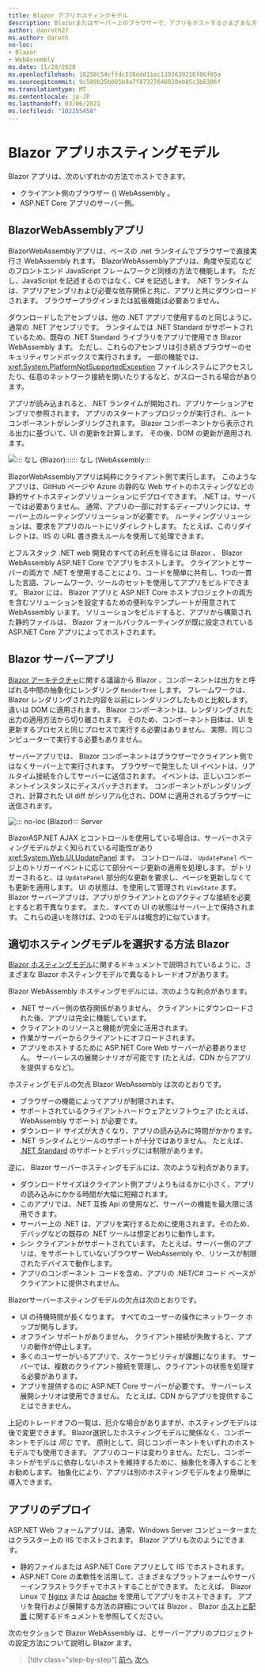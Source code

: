 ```yaml
---
title: Blazor アプリホスティングモデル
description: Blazorまたはサーバー上のブラウザーで、アプリをホストするさまざまな方法について説明し WebAssembly ます。
author: danroth27
ms.author: daroth
no-loc:
- Blazor
- WebAssembly
ms.date: 11/20/2020
ms.openlocfilehash: 18258c54cffdc538ddd11ec1393639216f86f85a
ms.sourcegitcommit: 9c589b25b005b9a7f87327646020eb85c3b6306f
ms.translationtype: MT
ms.contentlocale: ja-JP
ms.lasthandoff: 03/06/2021
ms.locfileid: "102255458"
---
```

# <a name="blazor-app-hosting-models"></a>Blazor アプリホスティングモデル

Blazor アプリは、次のいずれかの方法でホストできます。

- クライアント側のブラウザー () WebAssembly 。
- ASP.NET Core アプリのサーバー側。

## <a name="blazor-webassembly-apps"></a>BlazorWebAssemblyアプリ

BlazorWebAssemblyアプリは、ベースの .net ランタイムでブラウザーで直接実行さ WebAssembly れます。 BlazorWebAssemblyアプリは、角度や反応などのフロントエンド JavaScript フレームワークと同様の方法で機能します。 ただし、JavaScript を記述するのではなく、C# を記述します。 .NET ランタイムは、アプリアセンブリおよび必要な依存関係と共に、アプリと共にダウンロードされます。 ブラウザープラグインまたは拡張機能は必要ありません。

ダウンロードしたアセンブリは、他の .NET アプリで使用するのと同じように、通常の .NET アセンブリです。 ランタイムでは .NET Standard がサポートされているため、既存の .NET Standard ライブラリをアプリで使用でき Blazor WebAssembly ます。 ただし、これらのアセンブリは引き続きブラウザーのセキュリティサンドボックスで実行されます。 一部の機能では、 <xref:System.PlatformNotSupportedException> ファイルシステムにアクセスしたり、任意のネットワーク接続を開いたりするなど、がスローされる場合があります。

アプリが読み込まれると、.NET ランタイムが開始され、アプリケーションアセンブリで参照されます。 アプリのスタートアップロジックが実行され、ルートコンポーネントがレンダリングされます。 Blazor コンポーネントから表示される出力に基づいて、UI の更新を計算します。 その後、DOM の更新が適用されます。

![::: なし (Blazor):::::: なし (WebAssembly:::](media/hosting-models/blazor-webassembly.png)

BlazorWebAssemblyアプリは純粋にクライアント側で実行します。 このようなアプリは、GitHub ページや Azure の静的な Web サイトのホスティングなどの静的サイトホスティングソリューションにデプロイできます。 .NET は、サーバーでは必要ありません。 通常、アプリの一部に対するディープリンクには、サーバー上のルーティングソリューションが必要です。 ルーティングソリューションは、要求をアプリのルートにリダイレクトします。 たとえば、このリダイレクトは、IIS の URL 書き換えルールを使用して処理できます。

とフルスタック .NET web 開発のすべての利点を得るには Blazor 、 Blazor WebAssembly ASP.NET Core でアプリをホストします。 クライアントとサーバーの両方で .NET を使用することにより、コードを簡単に共有し、1つの一貫した言語、フレームワーク、ツールのセットを使用してアプリをビルドできます。 Blazor には、 Blazor アプリと ASP.NET Core ホストプロジェクトの両方を含むソリューションを設定するための便利なテンプレートが用意されて WebAssembly います。 ソリューションをビルドすると、アプリから構築された静的ファイルは、 Blazor フォールバックルーティングが既に設定されている ASP.NET Core アプリによってホストされます。

## <a name="blazor-server-apps"></a>Blazor サーバーアプリ

[ Blazor アーキテクチャ](architecture-comparison.md#blazor)に関する議論から Blazor 、コンポーネントは出力をと呼ばれる中間の抽象化にレンダリング `RenderTree` します。 フレームワークは、 Blazor レンダリングされた内容を以前にレンダリングしたものと比較します。 違いは DOM に適用されます。 Blazor コンポーネントは、レンダリングされた出力の適用方法から切り離されます。 そのため、コンポーネント自体は、UI を更新するプロセスと同じプロセスで実行する必要はありません。 実際、同じコンピューターで実行する必要もありません。

サーバーアプリでは、 Blazor コンポーネントはブラウザーでクライアント側ではなくサーバー上で実行されます。 ブラウザーで発生した UI イベントは、リアルタイム接続を介してサーバーに送信されます。 イベントは、正しいコンポーネントインスタンスにディスパッチされます。 コンポーネントがレンダリングされ、計算された UI diff がシリアル化され、DOM に適用されるブラウザーに送信されます。

![::: no-loc (Blazor)::: Server](media/hosting-models/blazor-server.png)

BlazorASP.NET AJAX とコントロールを使用している場合は、サーバーホスティングモデルがよく知られている可能性があり <xref:System.Web.UI.UpdatePanel> ます。 コントロールは、 `UpdatePanel` ページ上のトリガーイベントに応じて部分ページ更新の適用を処理します。 がトリガーされると、は `UpdatePanel` 部分的な更新を要求し、ページを更新しなくても更新を適用します。 UI の状態は、を使用して管理され `ViewState` ます。 Blazor サーバーアプリは、アプリがクライアントとのアクティブな接続を必要とすると若干異なります。 また、すべての UI の状態はサーバー上で保持されます。 これらの違いを除けば、2つのモデルは概念的に似ています。

## <a name="how-to-choose-the-right-blazor-hosting-model"></a>適切ホスティングモデルを選択する方法 Blazor

[ Blazor ホスティングモデル](/aspnet/core/blazor/hosting-models)に関するドキュメントで説明されているように、さまざまな Blazor ホスティングモデルで異なるトレードオフがあります。

Blazor WebAssembly ホスティングモデルには、次のような利点があります。

- .NET サーバー側の依存関係がありません。 クライアントにダウンロードされた後、アプリは完全に機能しています。
- クライアントのリソースと機能が完全に活用されます。
- 作業がサーバーからクライアントにオフロードされます。
- アプリをホストするために ASP.NET Core Web サーバーが必要ありません。 サーバーレスの展開シナリオが可能です (たとえば、CDN からアプリを提供するなど)。

ホスティングモデルの欠点 Blazor WebAssembly は次のとおりです。

- ブラウザーの機能によってアプリが制限されます。
- サポートされているクライアントハードウェアとソフトウェア (たとえば、 WebAssembly サポート) が必要です。
- ダウンロード サイズが大きくなり、アプリの読み込みに時間がかかります。
- .NET ランタイムとツールのサポートが十分ではありません。 たとえば、 [.NET Standard](../../standard/net-standard.md) のサポートとデバッグには制限があります。

逆に、 Blazor サーバーホスティングモデルには、次のような利点があります。

- ダウンロードサイズはクライアント側アプリよりもはるかに小さく、アプリの読み込みにかかる時間が大幅に短縮されます。
- このアプリでは、.NET 互換 Api の使用など、サーバーの機能を最大限に活用できます。
- サーバー上の .NET は、アプリを実行するために使用されます。そのため、デバッグなどの既存の .NET ツールは想定どおりに動作します。
- シン クライアントがサポートされています。 たとえば、サーバー側のアプリは、をサポートしていないブラウザー WebAssembly や、リソースが制限されたデバイスで動作します。
- アプリのコンポーネント コードを含め、アプリの .NET/C# コード ベースがクライアントに提供されません。

Blazorサーバーホスティングモデルの欠点は次のとおりです。

- UI の待機時間が長くなります。 すべてのユーザーの操作にネットワーク ホップが関与します。
- オフライン サポートがありません。 クライアント接続が失敗すると、アプリの動作が停止します。
- 多くのユーザーがいるアプリで、スケーラビリティが課題になります。 サーバーでは、複数のクライアント接続を管理し、クライアントの状態を処理する必要があります。
- アプリを提供するのに ASP.NET Core サーバーが必要です。 サーバーレス展開シナリオは使用できません。 たとえば、CDN からアプリを提供することはできません。

上記のトレードオフの一覧は、厄介な場合がありますが、ホスティングモデルは後で変更できます。 Blazor選択したホスティングモデルに関係なく、コンポーネントモデルは *同じ* です。 原則として、同じコンポーネントをいずれのホストモデルでも使用できます。 アプリのコードは変わりません。ただし、コンポーネントがモデルに依存しないホストを維持するために、抽象化を導入することをお勧めします。 抽象化により、アプリは別のホスティングモデルをより簡単に導入できます。

## <a name="deploy-your-app"></a>アプリのデプロイ

ASP.NET Web フォームアプリは、通常、Windows Server コンピューターまたはクラスター上の IIS でホストされます。 Blazor アプリも次のようにできます。

- 静的ファイルまたは ASP.NET Core アプリとして IIS でホストされます。
- ASP.NET Core の柔軟性を活用して、さまざまなプラットフォームやサーバーインフラストラクチャでホストすることができます。 たとえば、 Blazor Linux で [Nginx](/aspnet/core/host-and-deploy/linux-nginx) または [Apache](/aspnet/core/host-and-deploy/linux-apache) を使用してアプリをホストできます。 アプリを発行および展開する方法の詳細については Blazor 、 Blazor [ホストと配置](/aspnet/core/host-and-deploy/blazor/) に関するドキュメントを参照してください。

次のセクションで Blazor WebAssembly は、とサーバーアプリのプロジェクトの設定方法について説明し Blazor ます。

>[!div class="step-by-step"]
>[前へ](architecture-comparison.md)
>[次へ](project-structure.md)
